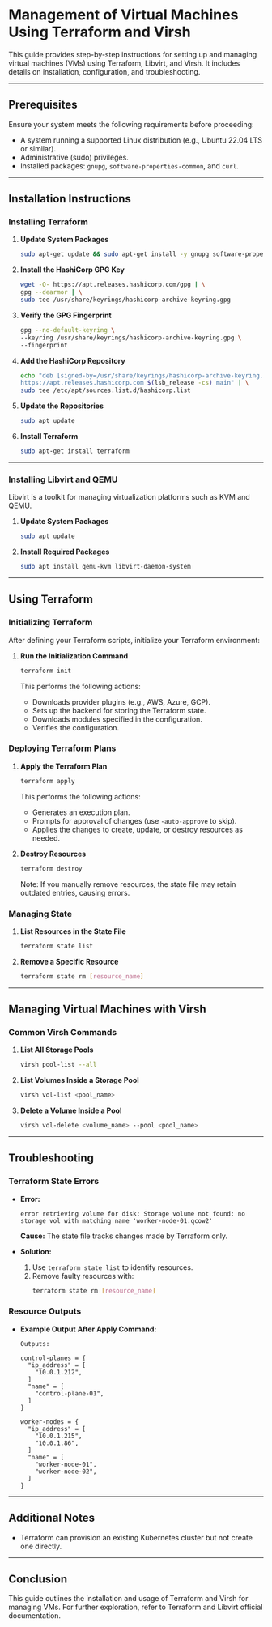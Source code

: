 # Management of Virtual Machines Using Terraform and Virsh

This guide provides step-by-step instructions for setting up and managing virtual machines (VMs) using Terraform, Libvirt, and Virsh. It includes details on installation, configuration, and troubleshooting.

---

## Prerequisites

Ensure your system meets the following requirements before proceeding:

- A system running a supported Linux distribution (e.g., Ubuntu 22.04 LTS or similar).
- Administrative (sudo) privileges.
- Installed packages: `gnupg`, `software-properties-common`, and `curl`.

---

## Installation Instructions

### Installing Terraform

1. **Update System Packages**
   ```bash
   sudo apt-get update && sudo apt-get install -y gnupg software-properties-common curl
   ```

2. **Install the HashiCorp GPG Key**
   ```bash
   wget -O- https://apt.releases.hashicorp.com/gpg | \
   gpg --dearmor | \
   sudo tee /usr/share/keyrings/hashicorp-archive-keyring.gpg
   ```

3. **Verify the GPG Fingerprint**
   ```bash
   gpg --no-default-keyring \
   --keyring /usr/share/keyrings/hashicorp-archive-keyring.gpg \
   --fingerprint
   ```

4. **Add the HashiCorp Repository**
   ```bash
   echo "deb [signed-by=/usr/share/keyrings/hashicorp-archive-keyring.gpg] \
   https://apt.releases.hashicorp.com $(lsb_release -cs) main" | \
   sudo tee /etc/apt/sources.list.d/hashicorp.list
   ```

5. **Update the Repositories**
   ```bash
   sudo apt update
   ```

6. **Install Terraform**
   ```bash
   sudo apt-get install terraform
   ```

---

### Installing Libvirt and QEMU

Libvirt is a toolkit for managing virtualization platforms such as KVM and QEMU.

1. **Update System Packages**
   ```bash
   sudo apt update
   ```

2. **Install Required Packages**
   ```bash
   sudo apt install qemu-kvm libvirt-daemon-system
   ```

---

## Using Terraform

### Initializing Terraform

After defining your Terraform scripts, initialize your Terraform environment:

1. **Run the Initialization Command**
   ```bash
   terraform init
   ```

   This performs the following actions:
    - Downloads provider plugins (e.g., AWS, Azure, GCP).
    - Sets up the backend for storing the Terraform state.
    - Downloads modules specified in the configuration.
    - Verifies the configuration.

### Deploying Terraform Plans

1. **Apply the Terraform Plan**
   ```bash
   terraform apply
   ```

   This performs the following actions:
    - Generates an execution plan.
    - Prompts for approval of changes (use `-auto-approve` to skip).
    - Applies the changes to create, update, or destroy resources as needed.

2. **Destroy Resources**
   ```bash
   terraform destroy
   ```
   Note: If you manually remove resources, the state file may retain outdated entries, causing errors.

### Managing State

1. **List Resources in the State File**
   ```bash
   terraform state list
   ```

2. **Remove a Specific Resource**
   ```bash
   terraform state rm [resource_name]
   ```

---

## Managing Virtual Machines with Virsh

### Common Virsh Commands

1. **List All Storage Pools**
   ```bash
   virsh pool-list --all
   ```

2. **List Volumes Inside a Storage Pool**
   ```bash
   virsh vol-list <pool_name>
   ```

3. **Delete a Volume Inside a Pool**
   ```bash
   virsh vol-delete <volume_name> --pool <pool_name>
   ```

---

## Troubleshooting

### Terraform State Errors

- **Error:**
  ```
  error retrieving volume for disk: Storage volume not found: no storage vol with matching name 'worker-node-01.qcow2'
  ```
  **Cause:** The state file tracks changes made by Terraform only.

- **Solution:**
    1. Use `terraform state list` to identify resources.
    2. Remove faulty resources with:
       ```bash
       terraform state rm [resource_name]
       ```

### Resource Outputs

- **Example Output After Apply Command:**
  ```
  Outputs:

  control-planes = {
    "ip_address" = [
      "10.0.1.212",
    ]
    "name" = [
      "control-plane-01",
    ]
  }

  worker-nodes = {
    "ip_address" = [
      "10.0.1.215",
      "10.0.1.86",
    ]
    "name" = [
      "worker-node-01",
      "worker-node-02",
    ]
  }
  ```

---

## Additional Notes

- Terraform can provision an existing Kubernetes cluster but not create one directly.

---

## Conclusion

This guide outlines the installation and usage of Terraform and Virsh for managing VMs. For further exploration, refer to Terraform and Libvirt official documentation.
